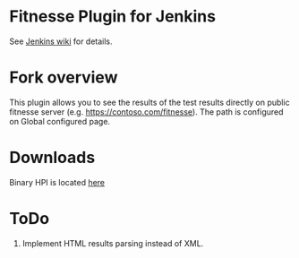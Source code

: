 Fitnesse Plugin for Jenkins
==============================
See [Jenkins wiki](http://wiki.jenkins-ci.org/display/JENKINS/Fitnesse+Plugin) for details.

Fork overview
==============================
This plugin allows you to see the results of the test results directly on public fitnesse server (e.g. https://contoso.com/fitnesse). The path is configured on Global configured page.

Downloads
==============================
Binary HPI is located [here](https://www.dropbox.com/sh/ugkjy8vatv419j3/0mT_R8dBBS)

ToDo
==============================
1. Implement HTML results parsing instead of XML.

